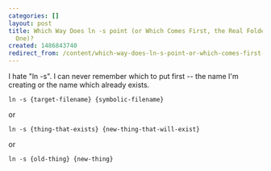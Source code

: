 ```yaml
---
categories: []
layout: post
title: Which Way Does ln -s point (or Which Comes First, the Real Folder or the Symbolic
  One)?
created: 1486843740
redirect_from: /content/which-way-does-ln-s-point-or-which-comes-first-real-folder-or-symbolic-one
---
```

I hate "ln -s".  I can never remember which to put first -- the name I'm creating or the name which already exists.

    ln -s {target-filename} {symbolic-filename}

or

    ln -s {thing-that-exists} {new-thing-that-will-exist}

or

    ln -s {old-thing} {new-thing}
